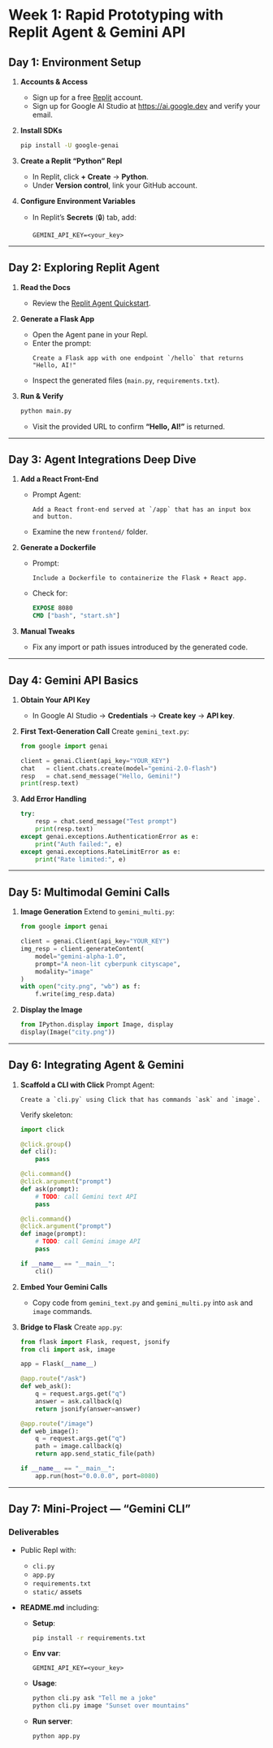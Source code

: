 # Week 1: Rapid Prototyping with Replit Agent & Gemini API

## Day 1: Environment Setup

1. **Accounts & Access**
   - Sign up for a free [Replit](https://replit.com) account.
   - Sign up for Google AI Studio at <https://ai.google.dev> and verify your email.

2. **Install SDKs**
   ```bash
   pip install -U google-genai
   ```

3. **Create a Replit “Python” Repl**
   - In Replit, click **+ Create** → **Python**.
   - Under **Version control**, link your GitHub account.

4. **Configure Environment Variables**
   - In Replit’s **Secrets** (🔒) tab, add:
     ```
     GEMINI_API_KEY=<your_key>
     ```

---

## Day 2: Exploring Replit Agent

1. **Read the Docs**
   - Review the [Replit Agent Quickstart](https://docs.replit.com/replitai/agent).

2. **Generate a Flask App**
   - Open the Agent pane in your Repl.
   - Enter the prompt:
     ```
     Create a Flask app with one endpoint `/hello` that returns "Hello, AI!"
     ```
   - Inspect the generated files (`main.py`, `requirements.txt`).

3. **Run & Verify**
   ```bash
   python main.py
   ```
   - Visit the provided URL to confirm **“Hello, AI!”** is returned.

---

## Day 3: Agent Integrations Deep Dive

1. **Add a React Front-End**
   - Prompt Agent:
     ```
     Add a React front-end served at `/app` that has an input box and button.
     ```
   - Examine the new `frontend/` folder.

2. **Generate a Dockerfile**
   - Prompt:
     ```
     Include a Dockerfile to containerize the Flask + React app.
     ```
   - Check for:
     ```dockerfile
     EXPOSE 8080
     CMD ["bash", "start.sh"]
     ```

3. **Manual Tweaks**
   - Fix any import or path issues introduced by the generated code.

---

## Day 4: Gemini API Basics

1. **Obtain Your API Key**
   - In Google AI Studio → **Credentials** → **Create key** → **API key**.

2. **First Text-Generation Call**
   Create `gemini_text.py`:
   ```python
   from google import genai

   client = genai.Client(api_key="YOUR_KEY")
   chat   = client.chats.create(model="gemini-2.0-flash")
   resp   = chat.send_message("Hello, Gemini!")
   print(resp.text)
   ```

3. **Add Error Handling**
   ```python
   try:
       resp = chat.send_message("Test prompt")
       print(resp.text)
   except genai.exceptions.AuthenticationError as e:
       print("Auth failed:", e)
   except genai.exceptions.RateLimitError as e:
       print("Rate limited:", e)
   ```

---

## Day 5: Multimodal Gemini Calls

1. **Image Generation**
   Extend to `gemini_multi.py`:
   ```python
   from google import genai

   client = genai.Client(api_key="YOUR_KEY")
   img_resp = client.generateContent(
       model="gemini-alpha-1.0",
       prompt="A neon-lit cyberpunk cityscape",
       modality="image"
   )
   with open("city.png", "wb") as f:
       f.write(img_resp.data)
   ```

2. **Display the Image**
   ```python
   from IPython.display import Image, display
   display(Image("city.png"))
   ```

---

## Day 6: Integrating Agent & Gemini

1. **Scaffold a CLI with Click**
   Prompt Agent:
   ```
   Create a `cli.py` using Click that has commands `ask` and `image`.
   ```
   Verify skeleton:
   ```python
   import click

   @click.group()
   def cli():
       pass

   @cli.command()
   @click.argument("prompt")
   def ask(prompt):
       # TODO: call Gemini text API
       pass

   @cli.command()
   @click.argument("prompt")
   def image(prompt):
       # TODO: call Gemini image API
       pass

   if __name__ == "__main__":
       cli()
   ```

2. **Embed Your Gemini Calls**
   - Copy code from `gemini_text.py` and `gemini_multi.py` into `ask` and `image` commands.

3. **Bridge to Flask**
   Create `app.py`:
   ```python
   from flask import Flask, request, jsonify
   from cli import ask, image

   app = Flask(__name__)

   @app.route("/ask")
   def web_ask():
       q = request.args.get("q")
       answer = ask.callback(q)
       return jsonify(answer=answer)

   @app.route("/image")
   def web_image():
       q = request.args.get("q")
       path = image.callback(q)
       return app.send_static_file(path)

   if __name__ == "__main__":
       app.run(host="0.0.0.0", port=8080)
   ```

---

## Day 7: Mini-Project — “Gemini CLI”

### Deliverables
- Public Repl with:
  - `cli.py`
  - `app.py`
  - `requirements.txt`
  - `static/` assets

- **README.md** including:
  - **Setup**:
    ```bash
    pip install -r requirements.txt
    ```
  - **Env var**:
    ```
    GEMINI_API_KEY=<your_key>
    ```
  - **Usage**:
    ```bash
    python cli.py ask "Tell me a joke"
    python cli.py image "Sunset over mountains"
    ```
  - **Run server**:
    ```bash
    python app.py
    ```
